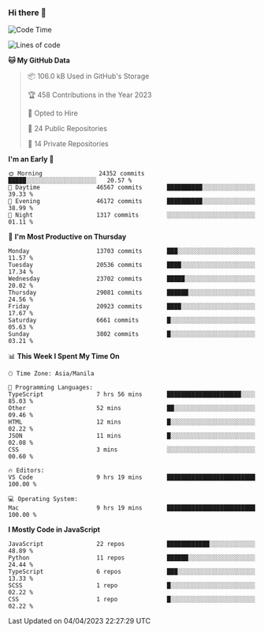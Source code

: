 ### Hi there 👋

<!--START_SECTION:waka-->
![Code Time](http://img.shields.io/badge/Code%20Time-177%20hrs%2032%20mins-blue)

![Lines of code](https://img.shields.io/badge/From%20Hello%20World%20I%27ve%20Written-55.3%20million%20lines%20of%20code-blue)

**🐱 My GitHub Data** 

> 📦 106.0 kB Used in GitHub's Storage 
 > 
> 🏆 458 Contributions in the Year 2023
 > 
> 💼 Opted to Hire
 > 
> 📜 24 Public Repositories 
 > 
> 🔑 14 Private Repositories 
 > 
**I'm an Early 🐤** 

```text
🌞 Morning                24352 commits       █████░░░░░░░░░░░░░░░░░░░░   20.57 % 
🌆 Daytime                46567 commits       ██████████░░░░░░░░░░░░░░░   39.33 % 
🌃 Evening                46172 commits       ██████████░░░░░░░░░░░░░░░   38.99 % 
🌙 Night                  1317 commits        ░░░░░░░░░░░░░░░░░░░░░░░░░   01.11 % 
```
📅 **I'm Most Productive on Thursday** 

```text
Monday                   13703 commits       ███░░░░░░░░░░░░░░░░░░░░░░   11.57 % 
Tuesday                  20536 commits       ████░░░░░░░░░░░░░░░░░░░░░   17.34 % 
Wednesday                23702 commits       █████░░░░░░░░░░░░░░░░░░░░   20.02 % 
Thursday                 29081 commits       ██████░░░░░░░░░░░░░░░░░░░   24.56 % 
Friday                   20923 commits       ████░░░░░░░░░░░░░░░░░░░░░   17.67 % 
Saturday                 6661 commits        █░░░░░░░░░░░░░░░░░░░░░░░░   05.63 % 
Sunday                   3802 commits        █░░░░░░░░░░░░░░░░░░░░░░░░   03.21 % 
```


📊 **This Week I Spent My Time On** 

```text
🕑︎ Time Zone: Asia/Manila

💬 Programming Languages: 
TypeScript               7 hrs 56 mins       █████████████████████░░░░   85.03 % 
Other                    52 mins             ██░░░░░░░░░░░░░░░░░░░░░░░   09.46 % 
HTML                     12 mins             █░░░░░░░░░░░░░░░░░░░░░░░░   02.22 % 
JSON                     11 mins             █░░░░░░░░░░░░░░░░░░░░░░░░   02.08 % 
CSS                      3 mins              ░░░░░░░░░░░░░░░░░░░░░░░░░   00.60 % 

🔥 Editors: 
VS Code                  9 hrs 19 mins       █████████████████████████   100.00 % 

💻 Operating System: 
Mac                      9 hrs 19 mins       █████████████████████████   100.00 % 
```

**I Mostly Code in JavaScript** 

```text
JavaScript               22 repos            ████████████░░░░░░░░░░░░░   48.89 % 
Python                   11 repos            ██████░░░░░░░░░░░░░░░░░░░   24.44 % 
TypeScript               6 repos             ███░░░░░░░░░░░░░░░░░░░░░░   13.33 % 
SCSS                     1 repo              █░░░░░░░░░░░░░░░░░░░░░░░░   02.22 % 
CSS                      1 repo              █░░░░░░░░░░░░░░░░░░░░░░░░   02.22 % 
```




 Last Updated on 04/04/2023 22:27:29 UTC
<!--END_SECTION:waka-->
